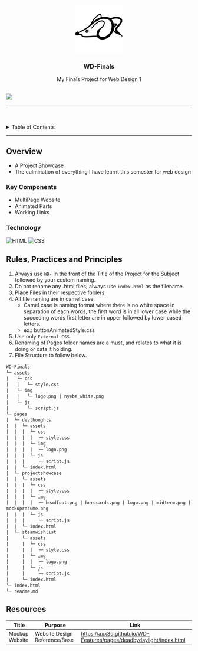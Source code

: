 <a name="readme-top">

<br/>

<br />
<div align="center">
  <a href="https://github.com/AXX3D/">
  <!-- TODO: If you want to add logo or banner you can add it here -->
    <img src="assets/img/logo.png" alt="Nyebe" width="130" height="130">
  </a>
<!-- TODO: Change Title to the name of the title of your Project -->
  <h3 align="center">WD-Finals</h3>
</div>
<!-- TODO: Make a short description -->
<div align="center">
  My Finals Project for Web Design 1
</div>

<br />

<!-- TODO: Change the zyx-0314 into your github username  -->
<!-- TODO: Change the WD-Template-Project into the same name of your folder -->
![](https://visit-counter.vercel.app/counter.png?page=AXX3D/WD-Finals)

---

<br />
<br />

<!-- TODO: If you want to add more layers for your readme -->
<details>
  <summary>Table of Contents</summary>
  <ol>
    <li>
      <a href="#overview">Overview</a>
      <ol>
        <li>
          <a href="#key-components">Key Components</a>
        </li>
        <li>
          <a href="#technology">Technology</a>
        </li>
      </ol>
    </li>
    <li>
      <a href="#rule,-practices-and-principles">Rules, Practices and Principles</a>
    </li>
    <li>
      <a href="#resources">Resources</a>
    </li>
  </ol>
</details>

---

## Overview

<!-- TODO: To be changed -->
<!-- The following are just sample -->
- A Project Showcase
- The culmination of everything I have learnt this semester for web design

### Key Components
<!-- TODO: List of Key Components -->
<!-- The following are just sample -->
- MultiPage Website
- Animated Parts
- Working Links

### Technology
<!-- TODO: List of Technology Used -->
![HTML](https://img.shields.io/badge/HTML-E34F26?style=for-the-badge&logo=html5&logoColor=white)
![CSS](https://img.shields.io/badge/CSS-1572B6?style=for-the-badge&logo=css3&logoColor=white)

## Rules, Practices and Principles
1. Always use `WD-` in the front of the Title of the Project for the Subject followed by your custom naming.
2. Do not rename any .html files; always use `index.html` as the filename.
3. Place Files in their respective folders.
4. All file naming are in camel case.
   - Camel case is naming format where there is no white space in separation of each words, the first word is in all lower case while the succeding words first letter are in upper followed by lower cased letters.
   - ex.: buttonAnimatedStyle.css
5. Use only `External CSS`.
6. Renaming of Pages folder names are a must, and relates to what it is doing or data it holding.
7. File Structure to follow below.

```
WD-Finals
└─ assets
|   └─ css
|   |   └─ style.css
|   └─ img
|   |   └─ logo.png | nyebe_white.png
|   └─ js
|       └─ script.js
└─ pages
|  └─ devthoughts
|  |  └─ assets
|  |  |  └─ css
|  |  |  |  └─ style.css
|  |  |  └─ img
|  |  |  |  └─ logo.png
|  |  |  └─ js
|  |  |     └─ script.js
|  |  └─ index.html
|  └─ projectshowcase
|  |  └─ assets
|  |  |  └─ css
|  |  |  |  └─ style.css
|  |  |  └─ img
|  |  |  |  └─ headfoot.png | herocards.png | logo.png | midterm.png | mockupresume.png
|  |  |  └─ js
|  |  |     └─ script.js
|  |  └─ index.html
|  └─ steamwishlist
|     └─ assets
|     |  └─ css
|     |  |  └─ style.css
|     |  └─ img
|     |  |  └─ logo.png
|     |  └─ js
|     |     └─ script.js
|     └─ index.html
└─ index.html
└─ readme.md
```

## Resources

<!-- TODO: Add References -->
| Title | Purpose | Link |
|-|-|-|
| Mockup Website | Website Design Reference/Base | https://axx3d.github.io/WD-Features/pages/deadbydaylight/index.html |
